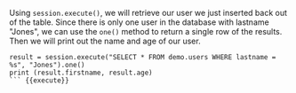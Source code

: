 Using `session.execute()`, we will retrieve our user we just inserted back out of the table. Since there is only one user in the database with lastname "Jones", we can use the `one()` method to return a single row of the results. Then we will print out the name and age of our user. 

```
result = session.execute("SELECT * FROM demo.users WHERE lastname = %s", "Jones").one()
print (result.firstname, result.age)
``` {{execute}}
    


    
    


